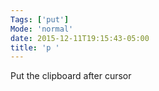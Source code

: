 ```yaml
---
Tags: ['put']
Mode: 'normal'
date: 2015-12-11T19:15:43-05:00
title: 'p '
---
```


 Put the clipboard after cursor
